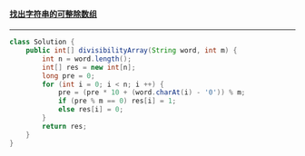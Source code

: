 #### <a href="https://leetcode.cn/problems/find-the-divisibility-array-of-a-string/">找出字符串的可整除数组</a>

--------------

```java
class Solution {
    public int[] divisibilityArray(String word, int m) {
        int n = word.length();
        int[] res = new int[n];
        long pre = 0;
        for (int i = 0; i < n; i ++) {
            pre = (pre * 10 + (word.charAt(i) - '0')) % m;
            if (pre % m == 0) res[i] = 1;
            else res[i] = 0;
        }
        return res;
    }
}
```

